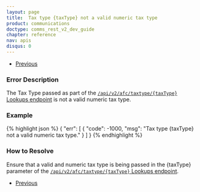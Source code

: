 ```yaml
---
layout: page
title:  Tax type {taxType} not a valid numeric tax type
product: communications
doctype: comms_rest_v2_dev_guide
chapter: reference
nav: apis
disqus: 0
---
```


<ul class="pager">
  <li class="previous"><a href="/communications/dev-guide_rest_v2/reference/lookup-errors/"><i class="glyphicon glyphicon-chevron-left"></i>Previous</a></li>
</ul>

<h3>Error Description</h3>
The Tax Type passed as part of the <a class="dev-guide-link" href="/communications/dev-guide_rest_v2/getting-started/environments-endpoints#lookups"><code>/api/v2/afc/taxtype/{taxType}</code> Lookups endpoint</a> is not a valid numeric tax type.

<h3>Example</h3>
{% highlight json %}
{
  "err": [
    {
      "code": -1000,
      "msg": "Tax type {taxType} not a valid numeric tax type."
    }
  ]
}
{% endhighlight %}

<h3>How to Resolve</h3>
Ensure that a valid and numeric tax type is being passed in the {taxType} parameter of the <a class="dev-guide-link" href="/communications/dev-guide_rest_v2/getting-started/environments-endpoints#lookups"><code>/api/v2/afc/taxtype/{taxType}</code> Lookups endpoint</a>.

<ul class="pager">
  <li class="previous"><a href="/communications/dev-guide_rest_v2/reference/lookup-errors/"><i class="glyphicon glyphicon-chevron-left"></i>Previous</a></li>
</ul>